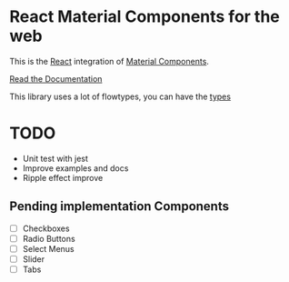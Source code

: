 # React Material Components for the web

This is the [React](https://facebook.github.io/react/) integration of [Material Components](https://github.com/material-components/material-components-web).

[Read the Documentation](https://carlitux.github.io/material-toolbox)

This library uses a lot of flowtypes, you can have the [types](./flow-typed/material-toolbox.js)

TODO
====

* Unit test with jest
* Improve examples and docs
* Ripple effect improve

Pending implementation Components
----------
* [ ] Checkboxes
* [ ] Radio Buttons
* [ ] Select Menus
* [ ] Slider
* [ ] Tabs

